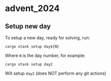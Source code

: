 # advent_2024

## Setup new day
To setup a new day, ready for solving, run:
```
cargo xtask setup day${N}
```
Where `N` is the day number, for example:
```
cargo xtask setup day2
```
Will setup `day2` (does NOT perform any git actions)
